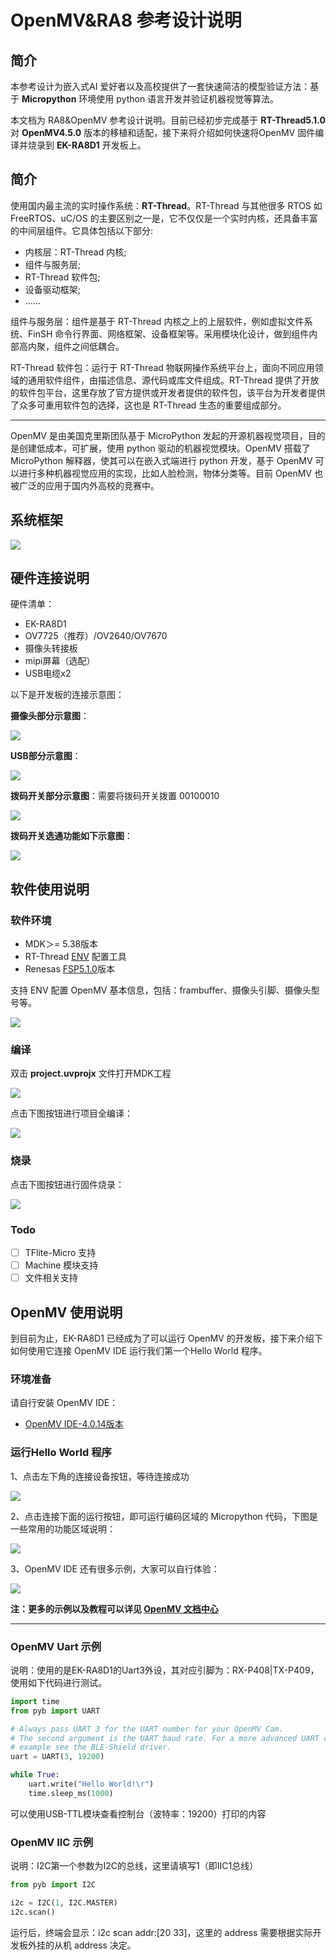 # OpenMV&RA8 参考设计说明 

## 简介

本参考设计为嵌入式AI 爱好者以及高校提供了一套快速简洁的模型验证方法：基于 **Micropython** 环境使用 python 语言开发并验证机器视觉等算法。

本文档为 RA8&OpenMV 参考设计说明。目前已经初步完成基于 **RT-Thread5.1.0** 对 **OpenMV4.5.0** 版本的移植和适配，接下来将介绍如何快速将OpenMV 固件编译并烧录到 **EK-RA8D1** 开发板上。

## 简介

使用国内最主流的实时操作系统：**RT-Thread**。RT-Thread 与其他很多 RTOS 如 FreeRTOS、uC/OS 的主要区别之一是，它不仅仅是一个实时内核，还具备丰富的中间层组件。它具体包括以下部分:

* 内核层：RT-Thread 内核;
* 组件与服务层;
* RT-Thread 软件包;
* 设备驱动框架;
* ......

组件与服务层：组件是基于 RT-Thread 内核之上的上层软件，例如虚拟文件系统、FinSH 命令行界面、网络框架、设备框架等。采用模块化设计，做到组件内部高内聚，组件之间低耦合。

RT-Thread 软件包：运行于 RT-Thread 物联网操作系统平台上，面向不同应用领域的通用软件组件，由描述信息、源代码或库文件组成。RT-Thread 提供了开放的软件包平台，这里存放了官方提供或开发者提供的软件包，该平台为开发者提供了众多可重用软件包的选择，这也是 RT-Thread 生态的重要组成部分。

---

OpenMV 是由美国克里斯团队基于 MicroPython 发起的开源机器视觉项目，目的是创建低成本，可扩展，使用 python 驱动的机器视觉模块。OpenMV 搭载了 MicroPython 解释器，使其可以在嵌入式端进行 python 开发，基于 OpenMV 可以进行多种机器视觉应用的实现，比如人脸检测，物体分类等。目前 OpenMV 也被广泛的应用于国内外高校的竞赛中。

## 系统框架

![](docs/picture/1.png)

## 硬件连接说明

硬件清单：

* EK-RA8D1
* OV7725（推荐）/OV2640/OV7670
* 摄像头转接板
* mipi屏幕（选配）
* USB电缆x2

以下是开发板的连接示意图：

**摄像头部分示意图**：

![](docs/picture/bd1.png)

**USB部分示意图**：

![](docs/picture/bd2.png)

**拨码开关部分示意图**：需要将拨码开关拨置 00100010

![](docs/picture/bd3.png)

**拨码开关选通功能如下示意图**：

![](docs/picture/bd4.png)

## 软件使用说明

### 软件环境

* MDK＞= 5.38版本
* RT-Thread [ENV](https://download_redirect.rt-thread.org/download/env_release/env_released_1.3.5.7z) 配置工具
* Renesas [FSP5.1.0](https://github.com/renesas/fsp/releases/download/v5.1.0/setup_fsp_v5_1_0_rasc_v2023-10.exe)版本

支持 ENV 配置 OpenMV 基本信息，包括：frambuffer、摄像头引脚、摄像头型号等。

![](docs/picture/2.png)

### 编译

双击 **project.uvprojx** 文件打开MDK工程

![](docs/picture/3.png)

点击下图按钮进行项目全编译：

![](docs/picture/4.png)

### 烧录

点击下图按钮进行固件烧录：

![](docs/picture/5.png)

### Todo

- [ ] TFlite-Micro 支持
- [ ] Machine 模块支持
- [ ] 文件相关支持

## OpenMV 使用说明

到目前为止，EK-RA8D1 已经成为了可以运行 OpenMV 的开发板，接下来介绍下如何使用它连接 OpenMV IDE 运行我们第一个Hello World 程序。

### 环境准备

请自行安装 OpenMV IDE：

* [OpenMV IDE-4.0.14版本](https://github.com/openmv/openmv-ide/releases/download/v4.0.14/openmv-ide-windows-4.0.14.exe) 

### 运行Hello World 程序

1、点击左下角的连接设备按钮，等待连接成功

![](docs/picture/6.png)

2、点击连接下面的运行按钮，即可运行编码区域的 Micropython 代码，下图是一些常用的功能区域说明：

![](docs/picture/8.png)

3、OpenMV IDE 还有很多示例，大家可以自行体验：

![](docs/picture/9.png)

**注：更多的示例以及教程可以详见 [OpenMV 文档中心](https://book.openmv.cc/)**

---

### OpenMV Uart 示例

说明：使用的是EK-RA8D1的Uart3外设，其对应引脚为：RX-P408|TX-P409，使用如下代码进行测试。

```python
import time
from pyb import UART

# Always pass UART 3 for the UART number for your OpenMV Cam.
# The second argument is the UART baud rate. For a more advanced UART control
# example see the BLE-Shield driver.
uart = UART(3, 19200)

while True:
    uart.write("Hello World!\r")
    time.sleep_ms(1000)
```

可以使用USB-TTL模块查看控制台（波特率：19200）打印的内容

### OpenMV IIC 示例

说明：I2C第一个参数为I2C的总线，这里请填写1（即IIC1总线）

```python
from pyb import I2C

i2c = I2C(1, I2C.MASTER)
i2c.scan()
```

运行后，终端会显示：i2c scan addr:[20 33]，这里的 address 需要根据实际开发板外挂的从机 address 决定。

